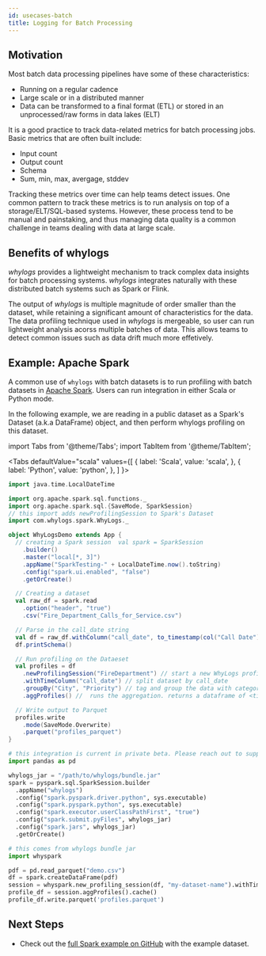 ```yaml
---
id: usecases-batch
title: Logging for Batch Processing
---
```


## Motivation

Most batch data processing pipelines have some of these characteristics:
* Running on a regular cadence
* Large scale or in a distributed manner
* Data can be transformed to a final format (ETL) or stored in an unprocessed/raw forms in data lakes (ELT)

It is a good practice to track data-related metrics for batch processing jobs. Basic metrics that are often built include:
* Input count
* Output count
* Schema
* Sum, min, max, avergage, stddev

Tracking these metrics over time can help teams detect issues. One common pattern to track these metrics is to run analysis
on top of a storage/ELT/SQL-based systems. However, these process tend to be manual and painstaking, and thus managing 
data quality is a common challenge in teams dealing with data at large scale.

## Benefits of whylogs
_whylogs_ provides a lightweight mechanism to track complex data insights for batch processing systems. _whylogs_ integrates
naturally with these distributed batch systems such as Spark or Flink.

The output of _whylogs_ is multiple magnitude of order smaller than the dataset, while retaining a significant amount of
characteristics for the data. The data profiling technique used in _whylogs_ is mergeable, so user can run lightweight
analysis acorss multiple batches of data. This allows teams to detect common issues such as data drift much more effetively.

## Example: Apache Spark

A common use of `whylogs` with batch datasets is to run profiling with batch datasets in [Apache Spark](https://spark.apache.org/). 
Users can run integration in either Scala or Python mode.

In the following example, we are reading in a public dataset as a Spark's Dataset (a.k.a DataFrame) object, and then perform
whylogs profiling on this dataset.


import Tabs from '@theme/Tabs';
import TabItem from '@theme/TabItem';

<Tabs
defaultValue="scala"
values={[
{ label: 'Scala', value: 'scala', },
{ label: 'Python', value: 'python', },
]
}>
<TabItem value="scala">

```scala
import java.time.LocalDateTime

import org.apache.spark.sql.functions._
import org.apache.spark.sql.{SaveMode, SparkSession}
// this import adds newProfilingSession to Spark's Dataset
import com.whylogs.spark.WhyLogs._

object WhyLogsDemo extends App {
  // creating a Spark session  val spark = SparkSession
    .builder()
    .master("local[*, 3]")
    .appName("SparkTesting-" + LocalDateTime.now().toString)
    .config("spark.ui.enabled", "false")
    .getOrCreate()

  // Creating a dataset
  val raw_df = spark.read
    .option("header", "true")
    .csv("Fire_Department_Calls_for_Service.csv")

  // Parse in the call_date string 
  val df = raw_df.withColumn("call_date", to_timestamp(col("Call Date"), "MM/dd/YYYY"))
  df.printSchema()

  // Run profiling on the Dataeset
  val profiles = df
    .newProfilingSession("FireDepartment") // start a new WhyLogs profiling job
    .withTimeColumn("call_date") // split dataset by call_date
    .groupBy("City", "Priority") // tag and group the data with categorical information
    .aggProfiles() //  runs the aggregation. returns a dataframe of <timestamp, datasetProfile> entries

  // Write output to Parquet
  profiles.write
    .mode(SaveMode.Overwrite)
    .parquet("profiles_parquet")
}
```

</TabItem>
<TabItem value="python">

```python
# this integration is current in private beta. Please reach out to support@whylabs.ai to get access
import pandas as pd

whylogs_jar = "/path/to/whylogs/bundle.jar"
spark = pyspark.sql.SparkSession.builder
  .appName("whylogs")
  .config("spark.pyspark.driver.python", sys.executable)
  .config("spark.pyspark.python", sys.executable)
  .config("spark.executor.userClassPathFirst", "true")
  .config("spark.submit.pyFiles", whylogs_jar)
  .config("spark.jars", whylogs_jar)
  .getOrCreate()

# this comes from whylogs bundle jar
import whyspark

pdf = pd.read_parquet("demo.csv")
df = spark.createDataFrame(pdf)
session = whyspark.new_profiling_session(df, "my-dataset-name").withTimeColumn('date')
profile_df = session.aggProfiles().cache()
profile_df.write.parquet('profiles.parquet')
```

</TabItem>
</Tabs>

## Next Steps
* Check out the [full Spark example on GitHub](https://github.com/whylabs/whylogs-examples/tree/mainline/scala) with the example dataset.
